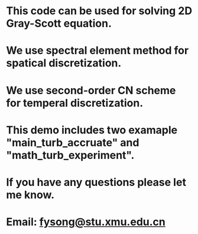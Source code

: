 # This code can be used for solving 2D Gray-Scott equation. 
# We use spectral element method for spatical discretization. 
# We use second-order CN scheme for temperal discretization. 
# This demo includes two examaple "main_turb_accruate" and "math_turb_experiment".
# If you have any questions please let me know.
# Email: fysong@stu.xmu.edu.cn
